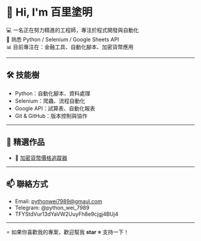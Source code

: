 # 👋 Hi, I'm 百里塗明  

💻 一名正在努力精進的工程師，專注於程式開發與自動化  
🚀 熟悉 Python / Selenium / Google Sheets API  
📊 目前專注在：金融工具、自動化腳本、加密貨幣應用  

---

## 🛠️ 技能樹
- Python：自動化腳本、資料處理
- Selenium：爬蟲、流程自動化
- Google API：試算表、自動化報表
- Git & GitHub：版本控制與協作  

---

## 📂 精選作品
- 🔗 [加密貨幣價格追蹤器](https://github.com/yourname/crypto-tracker)  

---

## 📫 聯絡方式
- Email: pythonwei7989@gmaul.com
- Telegram: @python_wei_7989
- TFYStdVur13dYaVW2UuyFh8e9cjgj4BUj4

---

⭐ 如果你喜歡我的專案，歡迎幫我 **star ⭐** 支持一下！
